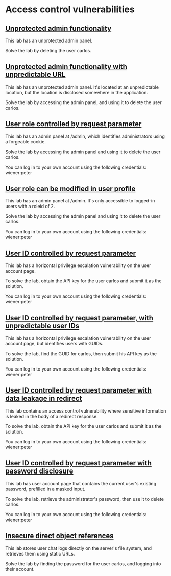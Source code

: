 # Access control vulnerabilities

## [Unprotected admin functionality](https://portswigger.net/web-security/access-control/lab-unprotected-admin-functionality)

This lab has an unprotected admin panel.

Solve the lab by deleting the user carlos.

## [Unprotected admin functionality with unpredictable URL](https://portswigger.net/web-security/access-control/lab-unprotected-admin-functionality-with-unpredictable-url)

This lab has an unprotected admin panel. It's located at an unpredictable location, but the location is disclosed somewhere in the application.

Solve the lab by accessing the admin panel, and using it to delete the user carlos.

## [User role controlled by request parameter](https://portswigger.net/web-security/access-control/lab-user-role-controlled-by-request-parameter)

This lab has an admin panel at /admin, which identifies administrators using a forgeable cookie.

Solve the lab by accessing the admin panel and using it to delete the user carlos.

You can log in to your own account using the following credentials: wiener:peter

## [User role can be modified in user profile](https://portswigger.net/web-security/access-control/lab-user-role-can-be-modified-in-user-profile)

This lab has an admin panel at /admin. It's only accessible to logged-in users with a roleid of 2.

Solve the lab by accessing the admin panel and using it to delete the user carlos.

You can log in to your own account using the following credentials: wiener:peter

## [User ID controlled by request parameter](https://portswigger.net/web-security/access-control/lab-user-id-controlled-by-request-parameter)

This lab has a horizontal privilege escalation vulnerability on the user account page.

To solve the lab, obtain the API key for the user carlos and submit it as the solution.

You can log in to your own account using the following credentials: wiener:peter

## [User ID controlled by request parameter, with unpredictable user IDs](https://portswigger.net/web-security/access-control/lab-user-id-controlled-by-request-parameter-with-unpredictable-user-ids)

This lab has a horizontal privilege escalation vulnerability on the user account page, but identifies users with GUIDs.

To solve the lab, find the GUID for carlos, then submit his API key as the solution.

You can log in to your own account using the following credentials: wiener:peter

## [User ID controlled by request parameter with data leakage in redirect](https://portswigger.net/web-security/access-control/lab-user-id-controlled-by-request-parameter-with-data-leakage-in-redirect)

This lab contains an access control vulnerability where sensitive information is leaked in the body of a redirect response.

To solve the lab, obtain the API key for the user carlos and submit it as the solution.

You can log in to your own account using the following credentials: wiener:peter

## [User ID controlled by request parameter with password disclosure](https://portswigger.net/web-security/access-control/lab-user-id-controlled-by-request-parameter-with-password-disclosure)

This lab has user account page that contains the current user's existing password, prefilled in a masked input.

To solve the lab, retrieve the administrator's password, then use it to delete carlos.

You can log in to your own account using the following credentials: wiener:peter

## [Insecure direct object references](https://portswigger.net/web-security/access-control/lab-insecure-direct-object-references)

This lab stores user chat logs directly on the server's file system, and retrieves them using static URLs.

Solve the lab by finding the password for the user carlos, and logging into their account.
